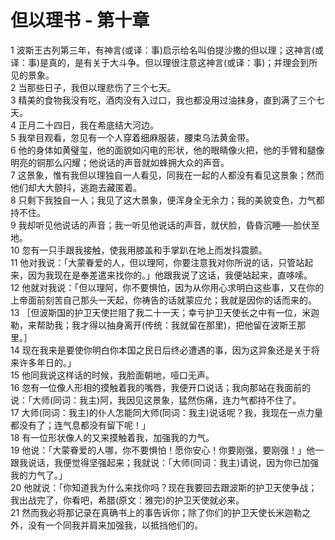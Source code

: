 # 但以理书 - 第十章
  
 1 波斯王古列第三年，有神言(或译：事)启示给名叫伯提沙撒的但以理；这神言(或译：事)是真的，是有关于大斗争。但以理很注意这神言(或译：事)；并理会到所见的景象。  
 2 当那些日子，我但以理悲伤了三个七天。  
 3 精美的食物我没有吃，酒肉没有入过口，我也都没用过油抹身，直到满了三个七天。  
 4 正月二十四日，我在希底结大河边。  
 5 我举目观看，忽见有一个人穿着细麻服装，腰束乌法黄金带。  
 6 他的身体如黄璧玺，他的面貌如闪电的形状，他的眼睛像火把，他的手臂和腿像明亮的铜那么闪耀；他说话的声音就如蜂拥大众的声音。  
 7 这景象，惟有我但以理独自一人看见，同我在一起的人都没有看见这景象；然而他们却大大颤抖，逃跑去藏匿着。  
 8 只剩下我独自一人；我见了这大景象，便浑身全无余力；我的美貌变色，力气都持不住。  
 9 我却听见他说话的声音；我一听见他说话的声音，就伏脸，昏昏沉睡──脸伏至地。  
 10 忽有一只手跟我接触，使我用膝盖和手掌趴在地上而发抖震颤。  
 11 他对我说：「大蒙眷爱的人，但以理阿，你要注意我对你所说的话，只管站起来，因为我现在是奉差遣来找你的。」他跟我说了这话，我便站起来，直哆嗦。  
 12 他就对我说：「但以理阿，你不要惧怕，因为从你用心求明白这些事，又在你的上帝面前刻苦自己那头一天起，你祷告的话就蒙应允；我就是因你的话而来的。  
 13 ［但波斯国的护卫天使拦阻了我二十一天；幸亏护卫天使长之中有一位，米迦勒，来帮助我；我才得以抽身离开(传统：我就留在那里)，把他留在波斯王那里。］  
 14 现在我来是要使你明白你本国之民日后终必遭遇的事，因为这异象还是关于将来许多年日的。」  
 15 他同我说这样话的时候，我脸面朝地，哑口无声。  
 16 忽有一位像人形相的摸触着我的嘴唇，我便开口说话；我向那站在我面前的说：「大师(同词：我主)阿，我因见这景象，猛然伤痛，连力气都持不住了。  
 17 大师(同词：我主)的仆人怎能同大师(同词：我主)说话呢？我，我现在一点力量都没有了；连气息都没有留下呢！」  
 18 有一位形状像人的又来摸触着我，加强我的力气。  
 19 他说：「大蒙眷爱的人哪，你不要惧怕！愿你安心！你要刚强，要刚强！」他一跟我说话，我便觉得坚强起来；我就说：「大师(同词：我主)请说，因为你已加强我的力气了。」  
 20 他就说：「你知道我为什么来找你吗？现在我要回去跟波斯的护卫天使争战；我出战完了，你看吧，希腊(原文：雅完)的护卫天使就必来。  
 21 然而我必将那记录在真确书上的事告诉你；除了你们的护卫天使长米迦勒之外，没有一个同我并肩来加强我，以抵挡他们的。